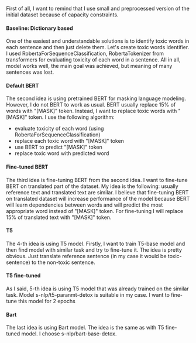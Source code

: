 First of all, I want to remind that I use small and preprocessed version of the initial dataset because of capacity constraints.
#### Baseline: Dictionary based
One of the easiest and  understandable solutions is to identify toxic words in each sentence and then just delete them. Let's create toxic words identifier. I used  RobertaForSequenceClassification, RobertaTokenizer from transformers for evaluating toxicity of each word in a sentence. All in all, model works well, the main goal was achieved, but meaning of many sentences was lost.
#### Default BERT 
The second idea is using pretrained BERT for masking language modeling. However, I do not BERT to work as usual. BERT usually replace 15% of words with "[MASK]" token. Instead, I want to replace toxic words with "[MASK]" token. I use the following algorithm:
* evaluate toxicity of each word (using RobertaForSequenceClassification)
* replace each toxic word with "[MASK]" token
* use BERT to predict "[MASK]" token
* replace toxic word with predicted word
#### Fine-tuned BERT
The third idea is fine-tuning BERT from the second idea. I want to fine-tune BERT on translated part of the dataset. My idea is the following: usually reference text and translated text are similar. I believe that fine-tuning BERT on translated dataset will increase performance of the model because BERT will learn dependencies between words and will predict the most appropriate word instead of "[MASK]" token. For fine-tuning I will replace 15% of translated text with "[MASK]" token. 
#### T5
The 4-th idea is using T5 model. Firstly, I want to train T5-base model and then find model with similar task and try to fine-tune it. The idea is pretty obvious. Just translate reference sentence (in my case it would be toxic-sentence) to the non-toxic sentence.
#### T5 fine-tuned
As I said, 5-th idea is using T5 model that was already trained on the similar task. Model s-nlp/t5-paranmt-detox is suitable in my case. I want to fine-tune this model for 2 epochs
#### Bart
The last idea is using Bart model. The idea is the same as with T5 fine-tuned model. I choose s-nlp/bart-base-detox.
